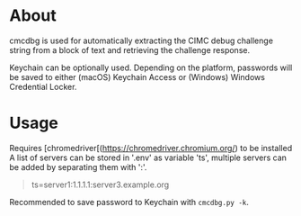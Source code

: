 
About
=====
cmcdbg is used for automatically extracting the CIMC debug challenge string from a block of text and retrieving the challenge response.

Keychain can be optionally used. Depending on the platform, passwords will be saved to either (macOS) Keychain Access or (Windows) Windows Credential Locker.

Usage
=====
Requires [chromedriver[(https://chromedriver.chromium.org/) to be installed
A list of servers can be stored in '.env' as variable 'ts', multiple servers can be added by separating them with ':'.

> ts=server1:1.1.1.1:server3.example.org

Recommended to save password to Keychain with `cmcdbg.py -k`.
